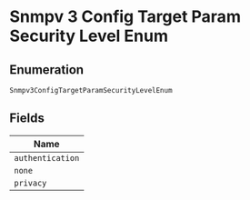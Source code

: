 
# Snmpv 3 Config Target Param Security Level Enum

## Enumeration

`Snmpv3ConfigTargetParamSecurityLevelEnum`

## Fields

| Name |
|  --- |
| `authentication` |
| `none` |
| `privacy` |

